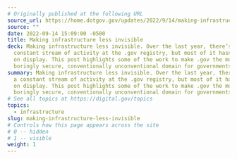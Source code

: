 ```yaml
---
# Originally published at the following URL
source_url: https://home.dotgov.gov/updates/2022/9/14/making-infrastructure-less-invisible/
source: ""
date: 2022-09-14 15:09:00 -0500
title: Making infrastructure less invisible
deck: Making infrastructure less invisible. Over the last year, there’s been a
  constant stream of activity at the .gov registry, but most of it hasn’t been
  on display. This post highlights some of the work to make .gov the most
  boringly secure, conventionally unconventional domain for governments.
summary: Making infrastructure less invisible. Over the last year, there’s been
  a constant stream of activity at the .gov registry, but most of it hasn’t been
  on display. This post highlights some of the work to make .gov the most
  boringly secure, conventionally unconventional domain for governments.
# See all topics at https://digital.gov/topics
topics:
  - infrastructure
slug: making-infrastructure-less-invisible
# Controls how this page appears across the site
# 0 -- hidden
# 1 -- visible
weight: 1
---
```

